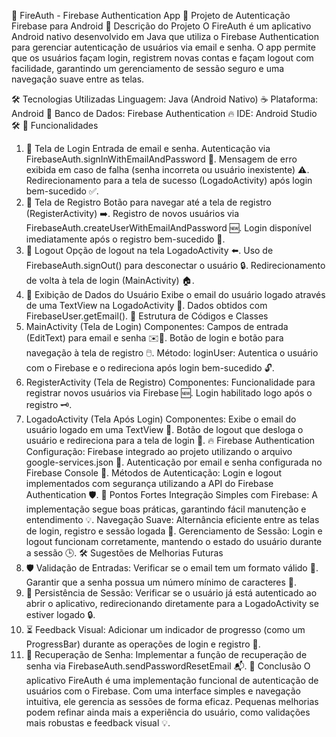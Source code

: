 🔐 FireAuth - Firebase Authentication App
📱 Projeto de Autenticação Firebase para Android
📝 Descrição do Projeto
O FireAuth é um aplicativo Android nativo desenvolvido em Java que utiliza o Firebase Authentication para gerenciar autenticação de usuários via email e senha. O app permite que os usuários façam login, registrem novas contas e façam logout com facilidade, garantindo um gerenciamento de sessão seguro e uma navegação suave entre as telas.

🛠️ Tecnologias Utilizadas
Linguagem: Java (Android Nativo) ☕
Plataforma: Android 🤖
Banco de Dados: Firebase Authentication 🔥
IDE: Android Studio 🛠️
🚀 Funcionalidades
1. 🔑 Tela de Login
Entrada de email e senha.
Autenticação via FirebaseAuth.signInWithEmailAndPassword 🔐.
Mensagem de erro exibida em caso de falha (senha incorreta ou usuário inexistente) ⚠️.
Redirecionamento para a tela de sucesso (LogadoActivity) após login bem-sucedido ✅.
2. 📝 Tela de Registro
Botão para navegar até a tela de registro (RegisterActivity) ➡️.
Registro de novos usuários via FirebaseAuth.createUserWithEmailAndPassword 🆕.
Login disponível imediatamente após o registro bem-sucedido 🎉.
3. 🚪 Logout
Opção de logout na tela LogadoActivity ⬅️.
Uso de FirebaseAuth.signOut() para desconectar o usuário 🔒.
Redirecionamento de volta à tela de login (MainActivity) 🏠.
4. 👤 Exibição de Dados do Usuário
Exibe o email do usuário logado através de uma TextView na LogadoActivity 📧.
Dados obtidos com FirebaseUser.getEmail().
📂 Estrutura de Códigos e Classes
1. MainActivity (Tela de Login)
Componentes:
Campos de entrada (EditText) para email e senha ✉️🔑.
Botão de login e botão para navegação à tela de registro 🖱️.
Método:
loginUser: Autentica o usuário com o Firebase e o redireciona após login bem-sucedido 🔓.
2. RegisterActivity (Tela de Registro)
Componentes:
Funcionalidade para registrar novos usuários via Firebase 🆕.
Login habilitado logo após o registro 🗝️.
3. LogadoActivity (Tela Após Login)
Componentes:
Exibe o email do usuário logado em uma TextView 📧.
Botão de logout que desloga o usuário e redireciona para a tela de login 🚪.
🔥 Firebase Authentication
Configuração:
Firebase integrado ao projeto utilizando o arquivo google-services.json 📁.
Autenticação por email e senha configurada no Firebase Console 🔧.
Métodos de Autenticação:
Login e logout implementados com segurança utilizando a API do Firebase Authentication 🛡️.
🌟 Pontos Fortes
Integração Simples com Firebase: A implementação segue boas práticas, garantindo fácil manutenção e entendimento 💡.
Navegação Suave: Alternância eficiente entre as telas de login, registro e sessão logada 🔄.
Gerenciamento de Sessão: Login e logout funcionam corretamente, mantendo o estado do usuário durante a sessão 🕒.
🛠️ Sugestões de Melhorias Futuras
1. 🛡️ Validação de Entradas:
Verificar se o email tem um formato válido 📧.
Garantir que a senha possua um número mínimo de caracteres 🔑.
2. 🔄 Persistência de Sessão:
Verificar se o usuário já está autenticado ao abrir o aplicativo, redirecionando diretamente para a LogadoActivity se estiver logado 🔒.
3. ⏳ Feedback Visual:
Adicionar um indicador de progresso (como um ProgressBar) durante as operações de login e registro 🚥.
4. 🔑 Recuperação de Senha:
Implementar a função de recuperação de senha via FirebaseAuth.sendPasswordResetEmail 📬.
🎯 Conclusão
O aplicativo FireAuth é uma implementação funcional de autenticação de usuários com o Firebase. Com uma interface simples e navegação intuitiva, ele gerencia as sessões de forma eficaz. Pequenas melhorias podem refinar ainda mais a experiência do usuário, como validações mais robustas e feedback visual 💡.
